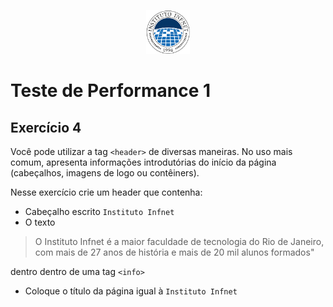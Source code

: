 <p align="center">
    <img src="assets/logo_infnet.png" width="70" height="70" />
</p>

# Teste de Performance 1

## Exercício 4

Você pode utilizar a tag `<header>` de diversas maneiras. No uso mais comum, apresenta informações introdutórias do início da página (cabeçalhos, imagens de logo ou contêiners).


Nesse exercício crie um header que contenha:

* Cabeçalho escrito `Instituto Infnet`
* O texto
  
> O Instituto Infnet é a maior faculdade de tecnologia do Rio de Janeiro, com mais de 27 anos de história e mais de 20 mil alunos formados"

dentro dentro de uma tag `<info>`

* Coloque o título da página igual à `Instituto Infnet`